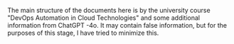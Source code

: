 The main structure of the documents here is by the university course "DevOps Automation in Cloud Technologies" and some additional information from ChatGPT -4o. 
It may contain false information, but for the purposes of this stage, I have tried to minimize this.
